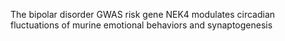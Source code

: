 The bipolar disorder GWAS risk gene NEK4 modulates circadian fluctuations of murine emotional behaviors and synaptogenesis
